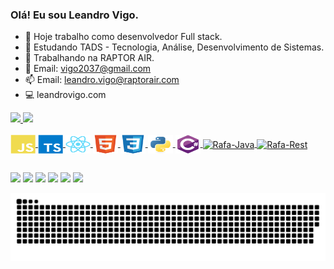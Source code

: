 ### Olá! Eu sou Leandro Vigo.

- 🔭 Hoje trabalho como desenvolvedor Full stack.
- 🌱 Estudando TADS - Tecnologia, Análise, Desenvolvimento de Sistemas.
- 👯 Trabalhando na RAPTOR AIR.
- 💬 Email: vigo2037@gmail.com
- 📫 Email: leandro.vigo@raptorair.com
- 💻 leandrovigo.com

 <div>
  <a href="https://github.com/vigo2037">
  <img height="180em" src="https://github-readme-stats.vercel.app/api?username=vigo2037&show_icons=true&theme=tokyonight&include_all_commits=true&count_private=true"/>
  <img height="180em" src="https://github-readme-stats.vercel.app/api/top-langs/?username=vigo2037&layout=compact&langs_count=7&theme=tokyonight"/>
</div>

  <div style="display: inline_block"><br>
  <img align="center" alt="Rafa-Js" height="30" width="40" src="https://raw.githubusercontent.com/devicons/devicon/master/icons/javascript/javascript-plain.svg">
  <img align="center" alt="Rafa-Ts" height="30" width="40" src="https://raw.githubusercontent.com/devicons/devicon/master/icons/typescript/typescript-plain.svg">
  <img align="center" alt="Rafa-React" height="30" width="40" src="https://raw.githubusercontent.com/devicons/devicon/master/icons/react/react-original.svg">
  <img align="center" alt="Rafa-HTML" height="30" width="40" src="https://raw.githubusercontent.com/devicons/devicon/master/icons/html5/html5-original.svg">
  <img align="center" alt="Rafa-CSS" height="30" width="40" src="https://raw.githubusercontent.com/devicons/devicon/master/icons/css3/css3-original.svg">
  <img align="center" alt="Rafa-Python" height="30" width="40" src="https://raw.githubusercontent.com/devicons/devicon/master/icons/python/python-original.svg">
  <img align="center" alt="Rafa-Csharp" height="30" width="40" src="https://raw.githubusercontent.com/devicons/devicon/master/icons/csharp/csharp-original.svg">
  <img align="center" alt="Rafa-Java" height="30" width="40" src="https://user-images.githubusercontent.com/54655527/131200548-73ca08f2-8701-4b69-b0dc-a1cba35b4232.png">
 <img align="center" alt="Rafa-Rest" height="30" width="40" src="https://user-images.githubusercontent.com/54655527/131200620-0dc1ead0-a824-468e-aa67-e7d5fa39ad00.png">


</div>
  
##
  
  <div>
     <a href="https://https://www.youtube.com/channel/UC9bpeuNMs638a_suFr3qhZQ" target="_blank"><img src="https://img.shields.io/badge/YouTube-FF0000?style=for-the-badge&logo=youtube&logoColor=white" target="_blank"></a>
  	<a href="https://www.twitch.tv/vigo2037" target="_blank"><img src="https://img.shields.io/badge/Twitch-9146FF?style=for-the-badge&logo=twitch&logoColor=white" target="_blank"></a>
    <a href="https://instagram.com/leandrovigodev" target="_blank"><img src="https://img.shields.io/badge/-Instagram-%23E4405F?style=for-the-badge&logo=instagram&logoColor=white" target="_blank"></a>
 <a href="https://discord.com/channels/@me" target="_blank"><img src="https://img.shields.io/badge/Discord-7289DA?style=for-the-badge&logo=discord&logoColor=white" target="_blank"></a> 
  <a href = "mailto:https://vigo2037@gmail.com"><img src="https://img.shields.io/badge/-Gmail-%23333?style=for-the-badge&logo=gmail&logoColor=white" target="_blank"></a>
  <a href="https://www.https://www.linkedin.com/in/leandro-vigo/" target="_blank"><img src="https://img.shields.io/badge/-LinkedIn-%230077B5?style=for-the-badge&logo=linkedin&logoColor=white" target="_blank"></a> 
   
   ![Snake animation](https://github.com/vigo2037/vigo2037/blob/output/github-contribution-grid-snake.svg)

  </div>
  
